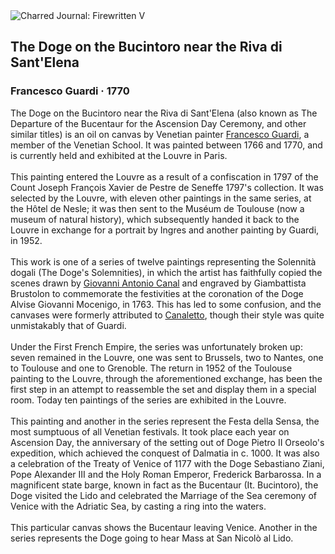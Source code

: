 <div class="artwork-of-the-day">
  <div class="container">
    <div class="img-wrapper">
      <img
        src="https://uploads1.wikiart.org/images/francesco-guardi/the-doge-on-the-bucintoro-near-the-riva-di-sant-elena-1770.jpg!Large.jpg"
        alt="Charred Journal: Firewritten V" />
    </div>
    <div class="artwork-detail">
      <div class="artwork-origin"> 
        <h2 class="artwork-name">The Doge on the Bucintoro near the Riva di Sant'Elena</h2>
        <h3 class="artist">
          Francesco Guardi
                    ·  1770
        </h3>
      </div>
      <p class="description">
        <span class="artwork-description-text ng-binding" ng-bind-html="viewModel.ArtworkOfTheDay.Description | unsafe">The Doge on the Bucintoro near the Riva di Sant'Elena (also known as The Departure of the Bucentaur for the Ascension Day Ceremony, and other similar titles) is an oil on canvas by Venetian painter <a target="_blank" href="/en/francesco-guardi">Francesco Guardi</a>, a member of the Venetian School. It was painted between 1766 and 1770, and is currently held and exhibited at the Louvre in Paris.
<br>
<br>This painting entered the Louvre as a result of a confiscation in 1797 of the Count Joseph François Xavier de Pestre de Seneffe 1797's collection. It was selected by the Louvre, with eleven other paintings in the same series, at the Hôtel de Nesle; it was then sent to the Muséum de Toulouse (now a museum of natural history), which subsequently handed it back to the Louvre in exchange for a portrait by Ingres and another painting by Guardi, in 1952.
<br>
<br>This work is one of a series of twelve paintings representing the Solennità dogali (The Doge's Solemnities), in which the artist has faithfully copied the scenes drawn by <a target="_blank" href="/en/canaletto">Giovanni Antonio Canal</a> and engraved by Giambattista Brustolon to commemorate the festivities at the coronation of the Doge Alvise Giovanni Mocenigo, in 1763. This has led to some confusion, and the canvases were formerly attributed to <a target="_blank" href="/en/canaletto">Canaletto</a>, though their style was quite unmistakably that of Guardi.
<br>
<br>Under the First French Empire, the series was unfortunately broken up: seven remained in the Louvre, one was sent to Brussels, two to Nantes, one to Toulouse and one to Grenoble. The return in 1952 of the Toulouse painting to the Louvre, through the aforementioned exchange, has been the first step in an attempt to reassemble the set and display them in a special room. Today ten paintings of the series are exhibited in the Louvre.
<br>
<br>This painting and another in the series represent the Festa della Sensa, the most sumptuous of all Venetian festivals. It took place each year on Ascension Day, the anniversary of the setting out of Doge Pietro II Orseolo's expedition, which achieved the conquest of Dalmatia in c. 1000. It was also a celebration of the Treaty of Venice of 1177 with the Doge Sebastiano Ziani, Pope Alexander III and the Holy Roman Emperor, Frederick Barbarossa. In a magnificent state barge, known in fact as the Bucentaur (It. Bucintoro), the Doge visited the Lido and celebrated the Marriage of the Sea ceremony of Venice with the Adriatic Sea, by casting a ring into the waters.
<br>
<br>This particular canvas shows the Bucentaur leaving Venice. Another in the series represents the Doge going to hear Mass at San Nicolò al Lido.</span>
                        <div class="text-shadow-container" ng-show="showShadow" style=""></div>
      </p>
    </div>
  </div>

</div>
